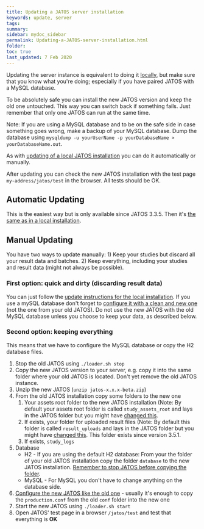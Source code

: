 ```yaml
---
title: Updating a JATOS server installation
keywords: update, server
tags:
summary:
sidebar: mydoc_sidebar
permalink: Updating-a-JATOS-server-installation.html
folder:
toc: true
last_updated: 7 Feb 2020
---
```


Updating the server instance is equivalent to doing it [locally](Update-JATOS.html), but make sure that you know what you're doing; especially if you have paired JATOS with a MySQL database.

To be absolutely safe you can install the new JATOS version and keep the old one untouched. This way you can switch back if something fails. Just remember that only one JATOS can run at the same time.

Note: If you are using a MySQL database and to be on the safe side in case something goes wrong, make a backup of your MySQL database. Dump the database using `mysqldump -u yourUserName -p yourDatabaseName > yourDatabaseName.out`.

As with [updating of a local JATOS installation](Update-JATOS.html) you can do it automatically or manually.

After updating you can check the new JATOS installation with the test page `my-address/jatos/test` in the browser. All tests should be OK.

## Automatic Updating

This is the easiest way but is only available since JATOS 3.3.5. Then it's [the same as in a local installation](Update-JATOS.html#automatic-updates).

## Manual Updating

You have two ways to update manually: 1) Keep your studies but discard all your result data and batches. 2) Keep everything, including your studies and result data (might not always be possible).

### First option: quick and dirty (discarding result data)

You can just follow the [update instructions for the local installation](Update-JATOS.html#first-easy-way-discarding-your-result-data). If you use a mySQL database don't forget to [configure it with a clean and new one](Configure-JATOS-on-a-Server.html) (not the one from your old JATOS). Do not use the new JATOS with the old MySQL database unless you choose to keep your data, as described below.

### Second option: keeping everything

This means that we have to configure the MySQL database or copy the H2 database files.

1. Stop the old JATOS using `./loader.sh stop` 
1. Copy the new JATOS version to your server, e.g. copy it into the same folder where your old JATOS is located. Don't yet remove the old JATOS instance. 
1. Unzip the new JATOS (`unzip jatos-x.x.x-beta.zip`)
1. From the old JATOS installation copy some folders to the new one
   1. Your assets root folder to the new JATOS installation (Note: By default your assets root folder is called `study_assets_root` and lays in the JATOS folder but you might have [changed this](Configure-JATOS-on-a-Server.html).
   1. If exists, your folder for uploaded result files (Note: By default this folder is called `result_uploads` and lays in the JATOS folder but you might have [changed this](Configure-JATOS-on-a-Server.html). This folder exists since version 3.5.1.
   1. If exists, `study_logs`
1. Database
   * H2 - If you are using the default H2 database: From your the folder of your old JATOS installation copy the folder `database` to the new JATOS installation. [Remember to stop JATOS before copying the folder](Troubleshooting.html#database-is-corrupted).
   * MySQL - For MySQL you don't have to change anything on the database side.
1. [Configure the new JATOS like the old one](Configure-JATOS-on-a-Server.html) - usually it's enough to copy the `production.conf` from the old `conf` folder into the new one
1. Start the new JATOS using `./loader.sh start`
1. Open JATOS' test page in a browser `/jatos/test` and test that everything is **OK**
 
